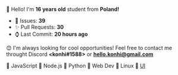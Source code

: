 
👋 Hello! I'm <b>16 years old</b> student from <b>Poland!</b>

- 🔮 Issues: **39**
- ✨ Pull Requests: **30**
- ⌚ Last Commit: **20 hours ago**

😊 I'm always looking for cool opportunities! Feel free to contact me throught Discord <b><konhi#1588></b> or <b>hello.konhi@gmail.com</b>

💛 JavaScript   💚 Node.js   💙 Python   🧡 Web Dev  🐧 Linux 🎨 [UI](https://dribbble.com/konhi)

